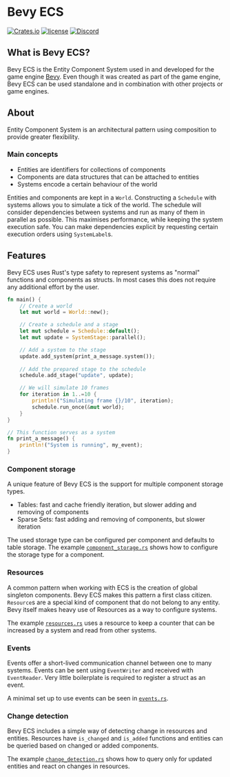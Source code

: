 # Bevy ECS

[![Crates.io](https://img.shields.io/crates/v/bevy_ecs.svg)](https://crates.io/crates/bevy_ecs)
[![license](https://img.shields.io/badge/license-MIT-blue.svg)](https://github.com/bevyengine/bevy/blob/HEAD/LICENSE)
[![Discord](https://img.shields.io/discord/691052431525675048.svg?label=&logo=discord&logoColor=ffffff&color=7389D8&labelColor=6A7EC2)](https://discord.gg/gMUk5Ph)

## What is Bevy ECS?

Bevy ECS is the Entity Component System used in and developed for the game engine [Bevy][bevy]. Even though it was created as part of the game engine, Bevy ECS can be used standalone and in combination with other projects or game engines.

## About

Entity Component System is an architectural pattern using composition to provide greater flexibility.

### Main concepts

* Entities are identifiers for collections of components
* Components are data structures that can be attached to entities
* Systems encode a certain behaviour of the world

Entities and components are kept in a `World`. Constructing a `Schedule` with systems allows you to simulate a tick of the world. The schedule will consider dependencies between systems and run as many of them in parallel as possible. This maximises performance, while keeping the system execution safe. You can make dependencies explicit by requesting certain execution orders using `SystemLabel`s.

## Features

Bevy ECS uses Rust's type safety to represent systems as "normal" functions and components as structs. In most cases this does not require any additional effort by the user.

```rust
fn main() {
    // Create a world
    let mut world = World::new();

    // Create a schedule and a stage
    let mut schedule = Schedule::default();
    let mut update = SystemStage::parallel();

    // Add a system to the stage
    update.add_system(print_a_message.system());
    
    // Add the prepared stage to the schedule
    schedule.add_stage("update", update);

    // We will simulate 10 frames
    for iteration in 1..=10 {
        println!("Simulating frame {}/10", iteration);
        schedule.run_once(&mut world);
    }
}

// This function serves as a system
fn print_a_message() {
    println!("System is running", my_event);
}
```

### Component storage

A unique feature of Bevy ECS is the support for multiple component storage types.

* Tables: fast and cache friendly iteration, but slower adding and removing of components
* Sparse Sets: fast adding and removing of components, but slower iteration

The used storage type can be configured per component and defaults to table storage. The example [`component_storage.rs`](examples/component_storage.rs) shows how to configure the storage type for a component.

### Resources

A common pattern when working with ECS is the creation of global singleton components. Bevy ECS makes this pattern a first class citizen. `Resource`s are a special kind of component that do not belong to any entity. Bevy itself makes heavy use of Resources as a way to configure systems.

The example [`resources.rs`](examples/resources.rs) uses a resource to keep a counter that can be increased by a system and read from other systems.

### Events

Events offer a short-lived communication channel between one to many systems. Events can be sent using `EventWriter` and received with `EventReader`. Very little boilerplate is required to register a struct as an event.

A minimal set up to use events can be seen in [`events.rs`](examples/events.rs).

### Change detection

Bevy ECS includes a simple way of detecting change in resources and entities. Resources have `is_changed` and `is_added` functions and entities can be queried based on changed or added components.

The example [`change_detection.rs`](examples/change_detection.rs) shows how to query only for updated entities and react on changes in resources.

[bevy]: https://bevyengine.org/
